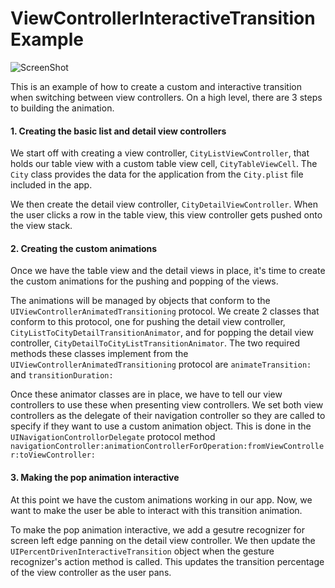 # ViewControllerInteractiveTransitionExample

![ScreenShot](/preview/example.gif)

This is an example of how to create a custom and interactive transition when switching between view controllers. On a high level, there are 3 steps to building the animation.

#### 1. Creating the basic list and detail view controllers
We start off with creating a view controller, `CityListViewController`, that holds our table view with a custom table view cell, `CityTableViewCell`. The `City` class provides the data for the application from the `City.plist` file included in the app.

We then create the detail view controller, `CityDetailViewController`. When the user clicks a row in the table view, this view controller gets pushed onto the view stack.

#### 2. Creating the custom animations
Once we have the table view and the detail views in place, it's time to create the custom animations for the pushing and popping of the views.

The animations will be managed by objects that conform to the `UIViewControllerAnimatedTransitioning` protocol. We create 2 classes that conform to this protocol, one for pushing the detail view controller, `CityListToCityDetailTransitionAnimator`, and for popping the detail view controller, `CityDetailToCityListTransitionAnimator`. The two required methods these classes implement from the `UIViewControllerAnimatedTransitioning` protocol are  `animateTransition:` and `transitionDuration:`

Once these animator classes are in place, we have to tell our view controllers to use these when presenting view controllers. We set both view controllers as the delegate of their navigation controller so they are called to specify if they want to use a custom animation object. This is done in the `UINavigationControllorDelegate` protocol method 
`navigationController:animationControllerForOperation:fromViewController:toViewController:`

#### 3. Making the pop animation interactive
At this point we have the custom animations working in our app. Now, we want to make the user be able to interact with this transition animation.

To make the pop animation interactive, we add a gesutre recognizer for screen left edge panning on the detail view controller. We then update the `UIPercentDrivenInteractiveTransition` object when the gesture recognizer's action method is called. This updates the transition percentage of the view controller as the user pans.
